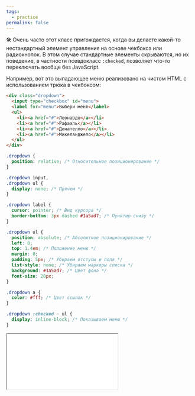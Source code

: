 ```yaml
---
tags:
  - practice
permalink: false
---
```


🛠 Очень часто этот класс пригождается, когда вы делаете какой-то нестандартный элемент управления на основе чекбокса или радиокнопок. В этом случае стандартные элементы скрываются, но их поведение, в частности псевдокласс `:checked`, позволяет что-то переключать вообще без JavaScript.

Например, вот это выпадающее меню реализовано на чистом HTML с использованием трюка в чекбоксом:

```html
<div class="dropdown">
  <input type="checkbox" id="menu">
  <label for="menu">Выбери меня</label>
  <ul>
    <li><a href="#">Леонардо</a></li>
    <li><a href="#">Рафаэль</a></li>
    <li><a href="#">Донателло</a></li>
    <li><a href="#">Микеланджело</a></li>
  </ul>
</div>
```

```css
.dropdown {
  position: relative; /* Относительное позиционирование */
}

.dropdown input,
.dropdown ul {
  display: none; /* Прячем */
}

.dropdown label {
  cursor: pointer; /* Вид курсора */
  border-bottom: 3px dashed #1a5ad7; /* Пунктир снизу */
}

.dropdown ul {
  position: absolute; /* Абсолютное позиционирование */
  left: 0;
  top: 1.4em; /* Положение меню */
  margin: 0;
  padding: 5px; /* Убираем отступы и поля */
  list-style: none; /* Убираем маркеры списка */
  background: #1a5ad7; /* Цвет фона */
  font-size: 20px;
}

.dropdown a {
  color: #fff; /* Цвет ссылок */
}

.dropdown :checked ~ ul {
  display: inline-block; /* Показываем меню */
}
```

<iframe title="Выпадающее меню" src="../demos/choose.html"></iframe>
